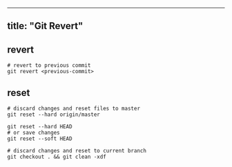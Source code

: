 
---
title: "Git Revert"
---

## revert

```shell
# revert to previous commit
git revert <previous-commit>
```

## reset

```shell
# discard changes and reset files to master
git reset --hard origin/master

git reset --hard HEAD
# or save changes
git reset --soft HEAD 

# discard changes and reset to current branch
git checkout . && git clean -xdf
```
